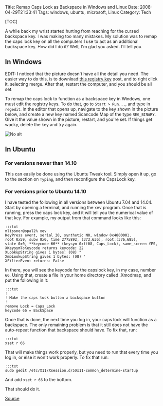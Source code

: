 Title: Remap Caps Lock as Backspace in Windows and Linux
Date: 2008-04-29T21:33:41
Tags: windows, ubuntu, microsoft, Linux
Category: Tech

[TOC]

A while back my wrist started hurting from reaching for the cursed backspace
key. I was making too many mistakes. My solution was to remap the caps 
lock key on all the computers I use to act as an additional backspace key.
How did I do it? Well, I'm glad you asked. I'll tell you.

## In Windows

EDIT: I noticed that the picture doesn't have all the detail you need. The 
easier way to do this, is to download [this registry key][1] post, 
and to right click it, selecting merge. After that, restart the computer, and 
you should be all set.

To remap the caps lock to function as a backspace key in Windows, 
one must edit the registry keys. To do that, go to `Start > Run...`, 
and type in `regedit`. In the editor that opens up, navigate to the key shown
in the picture below, and create a new key named Scancode Map of the type 
`REG_BINARY`. Give it the value shown in the picture, restart, 
and you're set. If things get wacky, delete the key and try again.

![No alt]({filename}/images/Windows%20Registry%20Remap%20Screenshot.jpg)

## In Ubuntu

### For versions newer than 14.10

This can easily be done using the Ubuntu Tweak tool. Simply open it up, go to the section on `Typing`, and then reconfigure the CapsLock key.


### For versions prior to Ubuntu 14.10

I have tested the following in all versions between Ubuntu 7.04 and 14.04. Start 
by opening a terminal, and running the xev program. Once that is running, 
press the caps lock key, and it will tell you the numerical value of that key. 
For example, my output from that command looks like this:

    :::txt
    mlissner@opal2% xev
    KeyPress event, serial 28, synthetic NO, window 0x4800001,
    root 0x59, subw 0x0, time 2775892, (373,636), root:(376,685),
    state 0x0, **keycode 66** (keysym 0xff08, Caps_Lock), same_screen YES,
    XKeysymToKeycode returns keycode: 22
    XLookupString gives 1 bytes: (08) "
    XmbLookupString gives 1 bytes: (08) "
    XFilterEvent returns: False

In there, you will see the keycode for the capslock key, in my case, number 
`66`. Using that, create a file in your home directory called .Xmodmap, and put 
the following in it:
    
    :::txt
    !
    ! Make the caps lock button a backspace button
    !
    remove Lock = Caps_Lock
    keycode 66 = BackSpace

Once that is done, the next time you log in, your caps lock will function as a 
backspace. The only remaining problem is that it still does not have the 
auto-repeat function that backspace should have. To fix that, run:

    :::txt
    xset r 66

That will make things work properly, but you need to run that every time you 
log in, or else it won't work properly. To fix that run:

    :::txt
    sudo gedit /etc/X11/Xsession.d/50x11-common_determine-startup

And add `xset r 66` to the bottom.

That should do it.

[Source][2]

[1]: {filename}/archive/scancode.reg
[2]: http://ubuntuforums.org/showthread.php?t=369402
